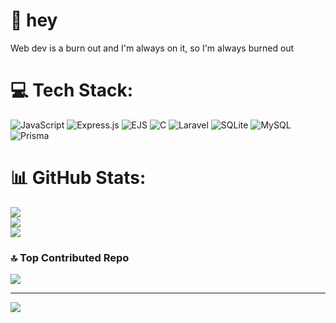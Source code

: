 # 💫 hey
Web dev is a burn out and I'm always on it, so I'm always burned out


# 💻 Tech Stack:
![JavaScript](https://img.shields.io/badge/javascript-%23323330.svg?style=for-the-badge&logo=javascript&logoColor=%23F7DF1E) ![Express.js](https://img.shields.io/badge/express.js-%23404d59.svg?style=for-the-badge&logo=express&logoColor=%2361DAFB) ![EJS](https://img.shields.io/badge/ejs-%23B4CA65.svg?style=for-the-badge&logo=ejs&logoColor=black) ![C](https://img.shields.io/badge/c-%2300599C.svg?style=for-the-badge&logo=c&logoColor=white) ![Laravel](https://img.shields.io/badge/laravel-%23FF2D20.svg?style=for-the-badge&logo=laravel&logoColor=white) ![SQLite](https://img.shields.io/badge/sqlite-%2307405e.svg?style=for-the-badge&logo=sqlite&logoColor=white) ![MySQL](https://img.shields.io/badge/mysql-4479A1.svg?style=for-the-badge&logo=mysql&logoColor=white) ![Prisma](https://img.shields.io/badge/Prisma-3982CE?style=for-the-badge&logo=Prisma&logoColor=white)
# 📊 GitHub Stats:
![](https://github-readme-stats.vercel.app/api?username=Jyn-Tuyor&theme=gruvbox&hide_border=false&include_all_commits=false&count_private=true)<br/>
![](https://nirzak-streak-stats.vercel.app/?user=Jyn-Tuyor&theme=gruvbox&hide_border=false)<br/>
![](https://github-readme-stats.vercel.app/api/top-langs/?username=Jyn-Tuyor&theme=gruvbox&hide_border=false&include_all_commits=false&count_private=true&layout=compact)

### 🔝 Top Contributed Repo
![](https://github-contributor-stats.vercel.app/api?username=Jyn-Tuyor&limit=5&theme=gruvbox&combine_all_yearly_contributions=true)

---
[![](https://visitcount.itsvg.in/api?id=Jyn-Tuyor&icon=7&color=0)](https://visitcount.itsvg.in)

<!-- Proudly created with GPRM ( https://gprm.itsvg.in ) -->
